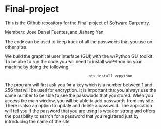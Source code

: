 # Final-project
This is the Github repository for the Final project of Software Carpentry.

Members: Jose Daniel Fuentes, and Jiahang Yan

The code can be used to keep track of all the passwords that you use on other sites.

We build the graphical user interface (GUI) with the wxPython GUI toolkit. To be able to run the code you will need to install wxPython on your machine by doing the following:
                                          
                                          pip install wxpython
                                          
The program will first ask you for a key which is a number between 1 and 256 that will be used for encryption. It is important that you always use the same number to be able to see the passwords that you stored. When you access the main window, you will be able to add passwords from any site. There is also an option to update and delete a password. The application will tell you if the password that you are using is weak or strong and offers the possibility to search for a password that you registered just by introducing the name of the site.
